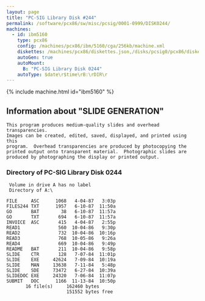 ```yaml
---
layout: page
title: "PC-SIG Library Disk #244"
permalink: /software/pcx86/sw/misc/pcsig/0001-0999/DISK0244/
machines:
  - id: ibm5160
    type: pcx86
    config: /machines/pcx86/ibm/5160/cga/256kb/machine.xml
    diskettes: /machines/pcx86/diskettes.json,/disks/pcsig0/pcx86/diskettes.json
    autoGen: true
    autoMount:
      B: "PC-SIG Library Disk 0244"
    autoType: $date\r$time\rB:\rDIR\r
---
```


{% include machine.html id="ibm5160" %}

## Information about "SLIDE GENERATION"

    This program produces medium-quality slides and overhead transparencies.
    Images can be created, edited, saved, displayed, and printed using this
    program.  Overhead transparencies are produced by photocopying the
    printed output onto transparent material.  Photographic slides are
    produced by photographing the display or printed output.

### Directory of PC-SIG Library Disk 0244

     Volume in drive A has no label
     Directory of A:\

    FILE     ASC      1068   4-04-87   3:03p
    FILES244 TXT      1957   6-10-87  11:50a
    GO       BAT        38   6-10-87  11:57a
    GO       TXT       694   6-10-87  11:57a
    INVOICE  ASC       415   4-04-87   2:55p
    READ1              560  10-04-86   9:30p
    READ2              732  10-04-86  10:16p
    READ3              768  10-05-86   9:26a
    READ4              669  10-04-86   9:49p
    README   BAT       211  10-04-86   9:58p
    SLIDE    CTR       128   7-07-84  11:01p
    SLIDE    EXE     42624   7-09-84  10:19a
    SLIDE    MAN     13638   7-11-84   5:48p
    SLIDE    SDE     73472   6-27-84  10:39a
    SLIDEDOC EXE     24320   7-06-84  11:07p
    SUBMIT   DOC      1166  11-13-84  10:50p
           16 file(s)     162460 bytes
                          151552 bytes free
